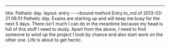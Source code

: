---
title: Pathetic day.
layout: entry
---<bound method Entry.to_md of 2013-03-21 06:51 Pathetic day.
Exams are starting up and will keep me busy for the next 5 days. There isn't  much I can do in the meantime because my head is full of this stuff I need to study. Apart from the above, I need to find someone to wind up the project I took by chance and also start work on the other one. Life is about to get hectic.
>